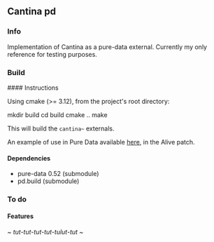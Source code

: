 
## Cantina pd

### Info

Implementation of Cantina as a pure-data external. Currently my only reference for testing purposes.

### Build 

#### Instructions

Using cmake (>= 3.12), from the project's root directory:
  
  mkdir build
  cd build
  cmake ..
  make

This will build the `cantina~` externals.

An example of use in Pure Data available [here](https://github.com/piptouque/cantina_pd_live.git), in the Alive patch.


#### Dependencies 

* pure-data 0.52 (submodule)
* pd.build       (submodule)

### To do

#### Features 

###### ~ tut-tut-tut-tut-tulut-tut ~
